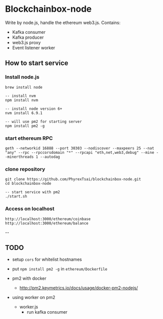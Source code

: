 # Blockchainbox-node
  
Write by node.js, handle the ethereum web3.js.
Contains:  
- Kafka consumer
- Kafka producer
- web3.js proxy
- Event listener worker

## How to start service

### Install node.js
```
brew install node

-- install nvm
npm install nvm

-- install node version 6+
nvm install 6.9.1

-- will use pm2 for starting server
npm install pm2 -g
```

### start ethereum RPC
```
geth --networkid 16888 --port 30303 --nodiscover --maxpeers 25 --nat "any" --rpc --rpccorsdomain "*" --rpcapi "eth,net,web3,debug" --mine --minerthreads 1 --autodag
```

### clone repository
```
git clone https://github.com/PhyrexTsai/blockchainbox-node.git
cd blockchainbox-node

-- start service with pm2
./start.sh
```

### Access on localhost
```
http://localhost:3000/ethereum/coinbase
http://localhost:3000/ethereum/balance
```

--

## TODO

- setup `cors` for whitelist hostnames
- put `npm install pm2 -g` in `ethereum/Dockerfile`
- pm2 with docker
    - http://pm2.keymetrics.io/docs/usage/docker-pm2-nodejs/

- using worker on pm2
    - worker.js
        - run kafka consumer
